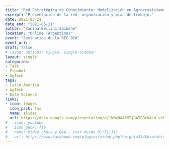 ```yaml
---
title: "Red Estratégica de Conocimiento: Modelización en Agroecosistemas"
excerpt: "Presentación de la red, organización y plan de trabajo."
date: 2021-05-21
date_end: "2021-05-21"
author: "Yanina Bellini Saibene"
location: "Online (Argentina)"
event: "Seminarios de la REC 028"
event_url: 
draft: false
# layout options: single, single-sidebar
layout: single
categories:
- Talk
- Español
- AgTech
tags:
- Latin America
- AgTech
- Data Science
links:
- icon: images
  icon_pack: fas
  name: slides 
  url: https://docs.google.com/presentation/d/1kM49AA6MTjGATEBckAsd_shBq0xW7KZvNHXeYj-1HKU/edit?usp=sharing
# - icon: youtube
#   icon_pack: fab
#   name: Video chara y Q&A - (ver desde 01:51:31) 
#   url: https://www.facebook.com/plugins/video.php?height=314&href=https%3A%2F%2Fwww.facebook.com%2Fwidslapaz%2Fvideos%2F196352238970874%2F&show_text=false&width=560&t=6691
---
```


